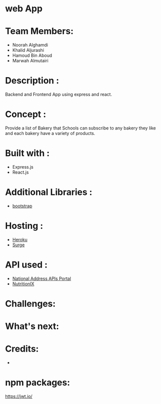 # web App




# Team Members:
* Noorah Alghamdi
* Khalid Aljurashi
* Hamoud Bin Aboud
* Marwah Almutairi


# Description :
Backend and Frontend App using express and react.

# Concept :
Provide a list of Bakery that Schools can subscribe to any bakery they like and each bakery have a variety of products.

# Built with :
* Express.js
* React.js

# Additional Libraries :
* [bootstrap](https://getbootstrap.com/)


# Hosting :

* [Heroku](https://www.heroku.com/)
* [Surge](https://surge.sh/)


# API used :

* [National Address APIs Portal](https://api.address.gov.sa/docs)
* [NutritionIX](https://www.nutritionix.com/business/api)


# Challenges:




# What's next:



# Credits:
* 


# npm packages:

https://jwt.io/






